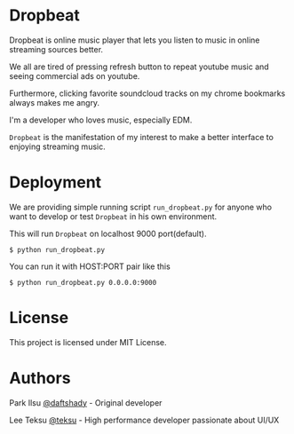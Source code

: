Dropbeat
========

Dropbeat is online music player that lets you listen to music in online streaming sources better.

We all are tired of pressing refresh button to repeat youtube music and seeing commercial ads on youtube.

Furthermore, clicking favorite soundcloud tracks on my chrome bookmarks always makes me angry.

I'm a developer who loves music, especially EDM. 

`Dropbeat` is the manifestation of my interest to make a better interface to enjoying streaming music.


Deployment
==========

We are providing simple running script `run_dropbeat.py` for anyone who want to develop or test `Dropbeat` in his own environment.

This will run `Dropbeat` on localhost 9000 port(default). 

    $ python run_dropbeat.py
    
You can run it with HOST:PORT pair like this

    $ python run_dropbeat.py 0.0.0.0:9000
    



License
=======

This project is licensed under MIT License.


Authors
=======

Park Ilsu [@daftshady](http://github.com/daftshady) - Original developer 

Lee Teksu [@teksu](http://github.com/teksu) - High performance developer passionate about UI/UX
